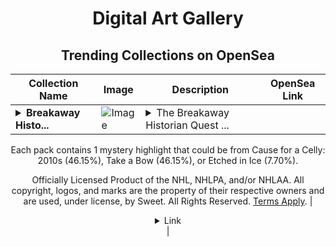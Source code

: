 <div align="center">

# Digital Art Gallery

## Trending Collections on OpenSea

| Collection Name                       | Image                                                                                     | Description                       | OpenSea Link                                                                                          |
|---------------------------------------|-------------------------------------------------------------------------------------------|-----------------------------------|--------------------------------------------------------------------------------------------------------|
| **<details><summary>Breakaway Histo...</summary>Breakaway Historian Quest Part 2 Reward Pack</details>** | ![Image](https://i.seadn.io/s/raw/files/c6ba33f68010148bfa32698595b5197b.png?w=500&auto=format?w=200&auto=format) | <details><summary>The Breakaway Historian Quest ...</summary>The Breakaway Historian Quest Part 2 Reward Pack (Epic) was awarded to 13 skilled collectors for completing the Breakaway Historian Quest!

Each pack contains 1 mystery highlight that could be from Cause for a Celly: 2010s (46.15%), Take a Bow (46.15%), or Etched in Ice (7.70%).

Officially Licensed Product of the NHL, NHLPA, and/or NHLAA. All copyright, logos, and marks are the property of their respective owners and are used, under license, by Sweet. All Rights Reserved. [Terms Apply](https://nhlbreakaway.com/terms).</details> | <details><summary>Link</summary>[Breakaway Historian Quest Part 2 Reward Pack](https://opensea.io/collection/breakaway-historian-quest-part-2-reward-pack)</details> |

</div>